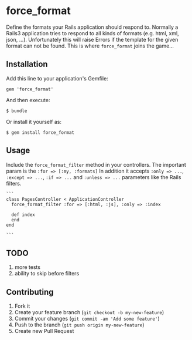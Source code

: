 # force_format

Define the formats your Rails application should respond to. 
Normally a Rails3 application tries to respond to all kinds of formats (e.g. html, xml, json, ...). 
Unfortunately this will raise Errors if the template for the given format can not be found. 
This is where ```force_format``` joins the game...

## Installation

Add this line to your application's Gemfile:

    gem 'force_format'

And then execute:

    $ bundle

Or install it yourself as:

    $ gem install force_format

## Usage

Include the ```force_format_filter``` method in your controllers. 
The important param is the ```:for => [:my, :formats]```
In addition it accepts ```:only => ...```, ```:except => ...```, ```:if => ...``` and ```:unless => ...``` parameters like the Rails filters. 

    ```
    class PagesController < ApplicationController
      force_format_filter :for => [:html, :js], :only => :index
      
      def index
      end
    end
    
    ```

## TODO
1. more tests
2. ability to skip before filters


## Contributing

1. Fork it
2. Create your feature branch (`git checkout -b my-new-feature`)
3. Commit your changes (`git commit -am 'Add some feature'`)
4. Push to the branch (`git push origin my-new-feature`)
5. Create new Pull Request
